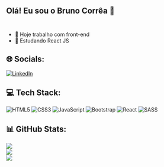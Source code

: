 ## Olá! Eu sou o Bruno Corrêa 👋<br><br>
- 🔭 Hoje trabalho com front-end<br> 
- 🌱 Estudando React JS

## 🌐 Socials:
[![LinkedIn](https://img.shields.io/badge/LinkedIn-%230077B5.svg?logo=linkedin&logoColor=white)](https://www.linkedin.com/in/bruno-vitor-correa/) 

## 💻 Tech Stack:
![HTML5](https://img.shields.io/badge/html5-%23E34F26.svg?style=for-the-badge&logo=html5&logoColor=white) ![CSS3](https://img.shields.io/badge/css3-%231572B6.svg?style=for-the-badge&logo=css3&logoColor=white) ![JavaScript](https://img.shields.io/badge/javascript-%23323330.svg?style=for-the-badge&logo=javascript&logoColor=%23F7DF1E) ![Bootstrap](https://img.shields.io/badge/bootstrap-%23563D7C.svg?style=for-the-badge&logo=bootstrap&logoColor=white) ![React](https://img.shields.io/badge/react-%2320232a.svg?style=for-the-badge&logo=react&logoColor=%2361DAFB) ![SASS](https://img.shields.io/badge/SASS-hotpink.svg?style=for-the-badge&logo=SASS&logoColor=white)
## 📊 GitHub Stats:
![](https://github-readme-stats.vercel.app/api?username=Bruno-Vitor&theme=dark&hide_border=false&include_all_commits=false&count_private=false)<br/>
![](https://github-readme-streak-stats.herokuapp.com/?user=Bruno-Vitor&theme=dark&hide_border=false)<br/>
![](https://github-readme-stats.vercel.app/api/top-langs/?username=Bruno-Vitor&theme=dark&hide_border=false&include_all_commits=false&count_private=false&layout=compact)
